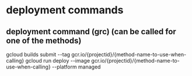 # deployment commands

## deployment command (grc) (can be called for one of the methods)
gcloud builds submit --tag gcr.io/{projectid}/{method-name-to-use-when-calling}
gcloud run deploy --image gcr.io/{projectid}/{method-name-to-use-when-calling} --platform managed